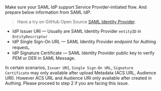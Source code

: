 <IntegrationDetailCard title="Create SAML IdP">

Make sure your SAML IdP support Service Provider-initiated flow. And prepare below information from SAML IdP.

> Have a try on GitHub Open Source [SAML Identity Provider](https://github.com/mcguinness/saml-idp).

- IdP Issuer URI — Usually are SAML Identity Provider `entityID` in `EntityDescriptor`
- IdP Single Sign-On URL — SAML Identity Provider endpoint for Authing request。
- IdP Signature Certificate — SAML Identity Provider public key to verify PEM or DER in SAML Message.

In certain scenarios, `Issuer URI`, `Single Sign-On URL`, `Signature Certificate` may only available after upload Metadata (ACS URL, Audience URI). However ACS URL and Audience URI only available after created in Authing. Please proceed to step 2 if you are facing this issue.

</IntegrationDetailCard>
